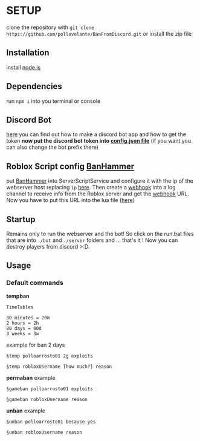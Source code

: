 # SETUP
clone the repository with `git clone https://github.com/pollovolante/BanFromDiscord.git` or install the zip file
## Installation 
install [node.js](https://nodejs.org/en/)

## Dependencies 
run `npm i` into you terminal or console

## Discord Bot
[here](https://www.howtogeek.com/364225how-to-make-your-own-discord-bot/) you can find out how to make a discord bot app and how to get the token
**now put the discord bot token into [config.json file](https://github.com/pollovolante/BanFromDiscord/blob/main/bot/config.json)** (if you want you can also change the bot prefix there)
## Roblox Script config [BanHammer](https://github.com/pollovolante/BanFromDiscord/blob/main/BanHammer.lua)
put [BanHammer](https://github.com/pollovolante/BanFromDiscord/blob/main/BanHammer.lua) into ServerScriptService and configure it
with the ip of the webserver host replacing `ip` [here](https://github.com/pollovolante/BanFromDiscord/blob/main/BanHammer.lua#L10). Then create a [webhook](https://www.minitool.com/images/uploads/news/2021/03/make-discord-webhooks-for-github/make-discord-webhooks-for-github-1.png) into a log channel to receive info from the Roblox server and get the [webhook](https://www.minitool.com/images/uploads/news/2021/03/make-discord-webhooks-for-github/make-discord-webhooks-for-github-1.png) URL. Now you have to put this URL into the lua file ([here](https://github.com/pollovolante/BanFromDiscord/blob/main/BanHammer.lua#L10))
## Startup
Remains only to run the webserver and the bot! So click on the run.bat files that are into `./bot` and `./server` folders and ... that's it ! Now you can destroy players from discord >:D.
## Usage 
### Default commands

**tempban**
```
TimeTables

30 minutes = 20m
2 hours = 2h
80 days = 80d
3 weeks = 3w

``` 
example for ban 2 days
```
§temp polloarrosto01 2g exploits
``` 
`§temp robloxUsername [how much?] reason`

**permaban**
example 
```
§gameban polloarrosto01 exploits
``` 
`§gameban robloxUsername reason`


**unban**
example 
```
§unban polloarrosto01 because yes
``` 
`§unban robloxUsername reason`


